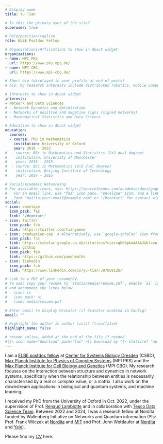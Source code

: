 ```yaml
---
# Display name
title: Yu Tian

# Is this the primary user of the site?
superuser: true

# Role/position/tagline
role: ELBE Postdoc Fellow 

# Organizations/Affiliations to show in About widget
organizations:
- name: MPI PKS 
  url: https://www.pks.mpg.de/
- name: MPI CBG
  url: https://www.mpi-cbg.de/

# Short bio (displayed in user profile at end of posts)
# bio: My research interests include distributed robotics, mobile computing and programmable matter.

# Interests to show in About widget
interests:
- Network and Data Sciences
# - Network Dynamics and Optimisation
# - Networks of positive and negative signs (signed networks)
# - Mathematical Statistics and Data Science

# Education to show in About widget
education:
  courses:
  - course: PhD in Mathematics
    institution: University of Oxford
    year: 2018 - 2022
#  - course: BSc in Mathematics and Statistics (2+2 dual degree)
#    institution: University of Manchester
#    year: 2016 - 2018
#  - course: BSc in Mathematics (2+2 dual degree)
#    institution: Beijing Institute of Technology
#    year: 2014 - 2016

# Social/Academic Networking
# For available icons, see: https://sourcethemes.com/academic/docs/page-builder/#icons
#   For an email link, use "fas" icon pack, "envelope" icon, and a link in the
#   form "mailto:your-email@example.com" or "/#contact" for contact widget.
social:
- icon: envelope
  icon_pack: fas
  link: '/#contact'
- icon: twitter
  icon_pack: fab
  link: https://twitter.com/tianyueve
- icon: graduation-cap  # Alternatively, use `google-scholar` icon from `ai` icon pack
  icon_pack: fas
  link: https://scholar.google.co.uk/citations?user=qh09pkoAAAAJ&hl=en
- icon: github
  icon_pack: fab
  link: https://github.com/yuoohmaths
- icon: linkedin
  icon_pack: fab
  link: https://www.linkedin.com/in/yu-tian-30786812b/

# Link to a PDF of your resume/CV.
# To use: copy your resume to `static/media/resume.pdf`, enable `ai` icons in `params.toml`, 
# and uncomment the lines below.
# - icon: cv
#   icon_pack: ai
#   link: media/resume.pdf

# Enter email to display Gravatar (if Gravatar enabled in Config)
email: ""

# Highlight the author in author lists? (true/false)
highlight_name: false

# resume inline, added at the end of the file if needed
#{{< icon name="download" pack="fas" >}} Download my {{< staticref "uploads/cv.pdf" "newtab" >}}CV{{< /staticref >}}.
---
```


I am a [ELBE postdoc fellow](https://www.csbdresden.de/join-us/as-a-postdoc/) at [Center for Systems Biology Dresden](https://www.csbdresden.de/) (CSBD),  [Max Planck Institute for Physics of Complex Systems](https://www.pks.mpg.de/) (MPI PKS) and the [Max Planck Institute for Cell Biology and Genetics](https://www.mpi-cbg.de/) (MPI CBG). My research focuses on the interaction between structure and dynamics in network systems, specifically when the relationship between entities is necessarily characterised by a real or complex value, or a matrix. I also work on the downstream applications in biological and quantum systems, and machine learning. 

I received my PhD from the University of Oxford in Oct. 2022, under the supervision of Prof. [Renaud Lambiotte](https://www.maths.ox.ac.uk/people/renaud.lambiotte/) and in collaboration with [Tesco Data Science Team](https://www.tesco.com/). Between 2022 and 2024, I was a research fellow at Nordita, funded by Wallenberg Initiative on Networks and Quantum information (PIs: Prof. Frank Wilczek at [Nordita](https://www.nordita.org/people/staff/index.php?u=frank.wilczek) and [MIT](https://physics.mit.edu/faculty/frank-wilczek/) and Prof. John Wettlaufer at [Nordita](https://www.nordita.org/people/staff/index.php?u=john.wettlaufer) and [Yale](https://physics.yale.edu/people/john-wettlaufer)).

Please find my [CV](https://ytian.netlify.app/uploads/cv.pdf) here.
